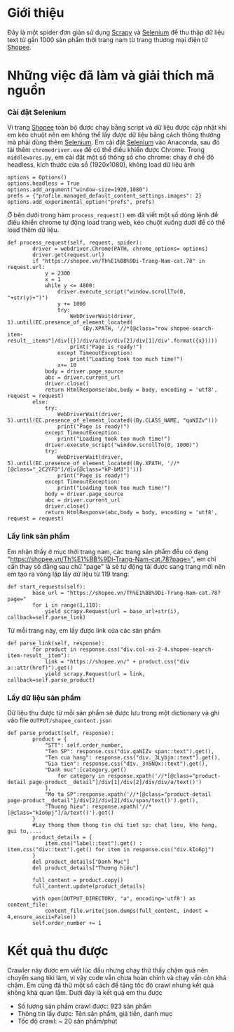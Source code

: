 # Giới thiệu
Đây là một spider đơn giản sử dụng [Scrapy](https://scrapy.org/) và [Selenium](https://www.selenium.dev/) để thu thập dữ liệu text từ gần 1000 sản phẩm thời trang nam từ trang thương mại điện tử [Shopee](www.shopee.vn). 
# Những việc đã làm và giải thích mã nguồn
### Cài đặt Selenium
Vì trang [Shopee](www.shopee.vn) toàn bộ được chạy bằng script và dữ liệu được cập nhật khi em kéo chuột nên em không thể lấy được dữ liệu bằng cách thông thường mà phải dùng thêm [Selenium](https://www.selenium.dev/).
Em cài đặt [Selenium](https://www.selenium.dev/) vào Anaconda, sau đó tải thêm ```chromedriver.exe``` để có thể điều khiển được Chrome.
Trong ```middlewares.py```, em cài đặt một số thông số cho chrome: chạy ở chế độ headless, kích thước cửa sổ (1920x1080), không load dữ liệu ảnh
```
options = Options()
options.headless = True
options.add_argument("window-size=1920,1080")
prefs = {"profile.managed_default_content_settings.images": 2}
options.add_experimental_option("prefs", prefs)
```
Ở bên dưới trong hàm ```process_request()``` em đã viết một số dòng lệnh để điều khiển chrome tự động load trang web, kéo chuột xuống dưới để có thể load thêm dữ liệu.
```
def process_request(self, request, spider):
        driver = webdriver.Chrome(PATH, chrome_options= options)
        driver.get(request.url)
        if "https://shopee.vn/Th%E1%BB%9Di-Trang-Nam-cat.78" in request.url:
            y = 2300
            x = 1
            while y <= 4800:
                driver.execute_script("window.scrollTo(0, "+str(y)+")")
                y += 1000  
                try:
                    WebDriverWait(driver, 1).until(EC.presence_of_element_located(
                        (By.XPATH, '//*[@class="row shopee-search-item-result__items"]/div[{}]/div/a/div/div[2]/div[1]/div'.format({x}))))
                    print("Page is ready!")
                except TimeoutException:
                    print("Loading took too much time!")
                x+= 10
            body = driver.page_source
            abc = driver.current_url
            driver.close()
            return HtmlResponse(abc,body = body, encoding = 'utf8', request = request) 
        else: 
            try:
                WebDriverWait(driver, 5).until(EC.presence_of_element_located((By.CLASS_NAME, "qaNIZv")))
                print("Page is ready!")
            except TimeoutException:
                print("Loading took too much time!")
            driver.execute_script("window.scrollTo(0, 1000)")
            try:
                WebDriverWait(driver, 5).until(EC.presence_of_element_located((By.XPATH, '//*[@class="_2C2YFD"]/div[@class="kP-bM3"]')))
                print("Page is ready!")
            except TimeoutException:
                print("Loading took too much time!")
            body = driver.page_source
            abc = driver.current_url
            driver.close()
            return HtmlResponse(abc,body = body, encoding = 'utf8', request = request) 
```
### Lấy link sản phẩm
Em nhận thấy ở mục thời trang nam, các trang sản phẩm đều có dạng "https://shopee.vn/Th%E1%BB%9Di-Trang-Nam-cat.78?page=", em chỉ cần thay số đằng sau chữ "page" là sẽ tự động tải được sang trang mới nên em tạo ra vòng lặp lấy dữ liệu từ 119 trang:
```
def start_requests(self):
        base_url = "https://shopee.vn/Th%E1%BB%9Di-Trang-Nam-cat.78?page="
        for i in range(1,110):
            yield scrapy.Request(url = base_url+str(i), callback=self.parse_link)
``` 
Từ mỗi trang này, em lấy được link của các sản phẩm
```
def parse_link(self, response):
        for product in response.css("div.col-xs-2-4.shopee-search-item-result__item"):
            link = "https://shopee.vn/" + product.css("div a::attr(href)").get()
            yield scrapy.Request(url = link, callback=self.parse_product)
```
### Lấy dữ liệu sản phẩm
Dữ liệu thu được từ mỗi sản phẩm sẽ được lưu trong một dictionary và ghi vào file ```OUTPUT/shopee_content.json```
```
def parse_product(self, response):
        product = {
            "STT": self.order_number,
            "Ten SP": response.css("div.qaNIZv span::text").get(),
            "Ten cua hang": response.css("div._3Lybjn::text").get(),
            "Gia tien": response.css("div._3n5NQx::text").get(),
            "Danh muc":[category.get()
                for category in response.xpath('//*[@class="product-detail page-product__detail"]/div[1]/div[2]/div/div/a/text()')
            ],
            "Mo ta SP":response.xpath('//*[@class="product-detail page-product__detail"]/div[2]/div[2]/div/span/text()').get(),
            "Thuong hieu": response.xpath('//*[@class="kIo6pj"]/a/text()').get()
        }
        #Lay thong them thong tin chi tiet sp: chat lieu, kho hang, gui tu,....
        product_details = {
            item.css("label::text").get() : item.css("div::text").get() for item in response.css("div.kIo6pj")
        }
        del product_details["Danh Mục"]
        del product_details["Thương hiệu"]
        
        full_content = product.copy()
        full_content.update(product_details)
        
        with open(OUTPUT_DIRECTORY, "a", encoding='utf8') as content_file:
            content_file.write(json.dumps(full_content, indent = 4,ensure_ascii=False))
        self.order_number += 1
```

# Kết quả thu được  
Crawler này được em viết lúc đầu nhưng chạy thử thấy chậm quá nên chuyển sang tiki làm, vì vậy code vẫn chưa hoàn chỉnh và chạy vẫn còn khá chậm. Em cũng đã thử một số cách để tăng tốc độ crawl nhưng kết quả không khả quan lắm. Dưới đây là kết quả em thu được
  - Số lượng sản phẩm crawl được: 923 sản phẩm
  - Thông tin lấy được: Tên sản phẩm, giá tiền, danh mục  
  - Tốc độ crawl: ~ 20 sản phẩm/phút
